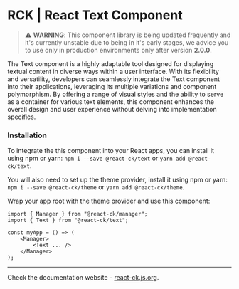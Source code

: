 # RCK | React Text Component

> :warning: **WARNING**: This component library is being updated frequently and it's currently unstable due to being in it's early stages, we advice you to use only in production environments only after version **2.0.0**.

The Text component is a highly adaptable tool designed for displaying textual content in diverse ways within a user interface. With its flexibility and versatility, developers can seamlessly integrate the Text component into their applications, leveraging its multiple variations and component polymorphism. By offering a range of visual styles and the ability to serve as a container for various text elements, this component enhances the overall design and user experience without delving into implementation specifics.

### Installation 

To integrate the this component into your React apps, you can install it using npm or yarn: `npm i --save @react-ck/text` or `yarn add @react-ck/text`.

You will also need to set up the theme provider, install it using npm or yarn: `npm i --save @react-ck/theme` or `yarn add @react-ck/theme`.

Wrap your app root with the theme provider and use this component:

```tsx
import { Manager } from "@react-ck/manager";
import { Text } from "@react-ck/text";

const myApp = () => (
    <Manager>
        <Text ... />
    </Manager>
);
```

<!-- storybook-ignore -->

---

Check the documentation website - [react-ck.js.org](https://react-ck.js.org).